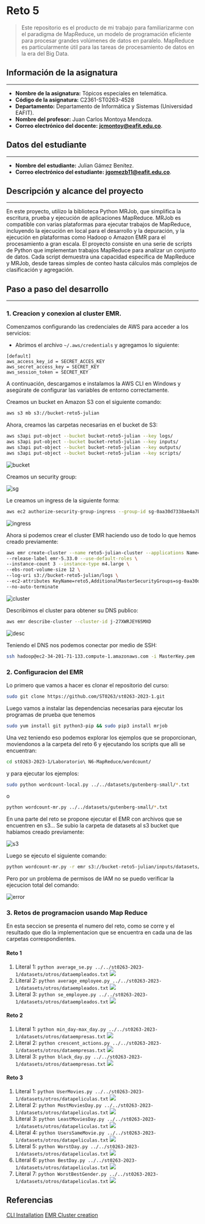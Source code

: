 ﻿# Reto 5
>Este repositorio es el producto de mi trabajo para familiarizarme con el paradigma de MapReduce, un modelo de programación eficiente para procesar grandes volúmenes de datos en paralelo. MapReduce es particularmente útil para las tareas de procesamiento de datos en la era del Big Data.

## Información de la asignatura
---

 -  **Nombre de la asignatura:** Tópicos especiales en telemática.
-   **Código de la asignatura:**  C2361-ST0263-4528
-   **Departamento:** Departamento de Informática y Sistemas (Universidad EAFIT).
-   **Nombre del profesor:** Juan Carlos Montoya Mendoza.
-  **Correo electrónico del docente:** __[jcmontoy@eafit.edu.co](mailto:jcmontoy@eafit.edu.co)__.

## Datos del estudiante
---

-   **Nombre del estudiante:** Julian Gámez Benítez.
-  **Correo electrónico del estudiante:** __[jgomezb11@eafit.edu.co](mailto:jgomezb11@eafit.edu.co)__.

## Descripción y alcance del proyecto
---
En este proyecto, utilizo la biblioteca Python MRJob, que simplifica la escritura, prueba y ejecución de aplicaciones MapReduce. MRJob es compatible con varias plataformas para ejecutar trabajos de MapReduce, incluyendo la ejecución en local para el desarrollo y la depuración, y la ejecución en plataformas como Hadoop o Amazon EMR para el procesamiento a gran escala.
El proyecto consiste en una serie de scripts de Python que implementan trabajos MapReduce para analizar un conjunto de datos. Cada script demuestra una capacidad específica de MapReduce y MRJob, desde tareas simples de conteo hasta cálculos más complejos de clasificación y agregación.


## Paso a paso del desarrollo
---

### 1. Creacion y conexion al cluster EMR.

Comenzamos configurando las credenciales de AWS para acceder a los servicios:

-   Abrimos el archivo `~/.aws/credentials` y agregamos lo siguiente:
```
[default]
aws_access_key_id = SECRET_ACCES_KEY
aws_secret_access_key = SECRET_KEY
aws_session_token = SECRET_KEY
```
A continuación, descargamos e instalamos la AWS CLI en Windows y asegúrate de configurar las variables de entorno correctamente.

Creamos un bucket en Amazon S3 con el siguiente comando:

```bash
aws s3 mb s3://bucket-reto5-julian
```

Ahora, creamos las carpetas necesarias en el bucket de S3:
```bash
aws s3api put-object --bucket bucket-reto5-julian --key logs/
aws s3api put-object --bucket bucket-reto5-julian --key inputs/
aws s3api put-object --bucket bucket-reto5-julian --key outputs/
aws s3api put-object --bucket bucket-reto5-julian --key scripts/
```

![bucket](https://raw.githubusercontent.com/jgomezb11/reto5-TET/main/static/creacion_bucket.png)

Creamos un security group:

![sg](https://raw.githubusercontent.com/jgomezb11/reto5-TET/main/static/creacion_sg.png)

Le creamos un ingress de la siguiente forma:

```bash
aws ec2 authorize-security-group-ingress --group-id sg-0aa30d7338ae4a7ba --protocol tcp --port 22 --cidr 0.0.0.0/0
```

![ingress](https://raw.githubusercontent.com/jgomezb11/reto5-TET/main/static/ingress_rule.png)

Ahora si podemos crear el cluster EMR haciendo uso de todo lo que hemos creado previamente:

```bash
aws emr create-cluster --name reto5-julian-cluster --applications Name=Hadoop Name=Hive \
--release-label emr-5.33.0 --use-default-roles \
--instance-count 3 --instance-type m4.large \
--ebs-root-volume-size 12 \
--log-uri s3://bucket-reto5-julian/logs \
--ec2-attributes KeyName=reto5,AdditionalMasterSecurityGroups=sg-0aa30d7338ae4a7ba \
--no-auto-terminate
```

![cluster](https://raw.githubusercontent.com/jgomezb11/reto5-TET/main/static/create_cluster.png)

Describimos el cluster para obtener su DNS publico:

```bash
aws emr describe-cluster --cluster-id j-27XWRJEY65MXD
```

![desc](https://raw.githubusercontent.com/jgomezb11/reto5-TET/main/static/describe_cluster.py.png)

Teniendo el DNS nos podemos conectar por medio de SSH:

```bash
ssh hadoop@ec2-34-201-71-133.compute-1.amazonaws.com -i MasterKey.pem
```
### 2. Configuracion del EMR

Lo primero que vamos a hacer es clonar el repositorio del curso:

```bash
sudo git clone https://github.com/ST0263/st0263-2023-1.git
```

Luego vamos a instalar las dependencias necesarias para ejecutar los programas de prueba que tenemos

```bash
sudo yum install git python3-pip && sudo pip3 install mrjob
```

Una vez teniendo eso podemos explorar los ejemplos que se proporcionan, moviendonos a la carpeta del reto 6 y ejecutando los scripts que alli se encuentran:

```bash
cd st0263-2023-1/Laboratorio\ N6-MapReduce/wordcount/
```

y para ejecutar los ejemplos:

```bash
sudo python wordcount-local.py ../../datasets/gutenberg-small/*.txt
```

o

```bash
python wordcount-mr.py ../../datasets/gutenberg-small/*.txt
```

En una parte del reto se propone ejecutar el EMR con archivos que se encuentren en s3... Se subio la carpeta de datasets al s3 bucket que habiamos creado previamente:

![s3](https://raw.githubusercontent.com/jgomezb11/reto5-TET/main/static/upload_s3.py.png)

Luego se ejecuto el siguiente comando:

```bash
python wordcount-mr.py -r emr s3://bucket-reto5-julian/inputs/datasets/gutenberg-small/*.txt --output-dir s3://bucket-reto5-julian/outputs/results/ -D mapred.reduce.tasks=10
```

Pero por un problema de permisos de IAM no se puedo verificar la ejecucion total del comando:

![error](https://raw.githubusercontent.com/jgomezb11/reto5-TET/main/static/error_iam_cred.py.png)


### 3. Retos de programacion usando Map Reduce

En esta seccion se presenta el numero del reto, como se corre y el resultado que dio la implementacion que se encuentra en cada una de las carpetas correspondientes.

#### Reto 1

 1. Literal 1: 
	 `python average_se.py ../../st0263-2023-1/datasets/otros/dataempleados.txt`
	 ![](https://raw.githubusercontent.com/jgomezb11/reto5-TET/main/static/reto1-lit1.png)
2. Literal 2:
 `python average_employee.py ../../st0263-2023-1/datasets/otros/dataempleados.txt`
	 ![](https://raw.githubusercontent.com/jgomezb11/reto5-TET/main/static/reto1-lit2.png)
3. Literal 3:
`python se_employee.py ../../st0263-2023-1/datasets/otros/dataempleados.txt`
	 ![](https://raw.githubusercontent.com/jgomezb11/reto5-TET/main/static/reto1-lit3.png)

#### Reto 2

 1. Literal 1: 
 `python min_day-max_day.py ../../st0263-2023-1/datasets/otros/dataempresas.txt`
	 ![](https://raw.githubusercontent.com/jgomezb11/reto5-TET/main/static/reto2-lit.png)
2. Literal 2:
`python crescent_actions.py ../../st0263-2023-1/datasets/otros/dataempresas.txt`
	 ![](https://raw.githubusercontent.com/jgomezb11/reto5-TET/main/static/reto2-lit2.png)
3. Literal 3:
`python black_day.py ../../st0263-2023-1/datasets/otros/dataempresas.txt`
	 ![](https://raw.githubusercontent.com/jgomezb11/reto5-TET/main/static/reto2-lit3.png)

#### Reto 3

 1. Literal 1: 
 `python UserMovies.py ../../st0263-2023-1/datasets/otros/datapeliculas.txt`
	 ![](https://raw.githubusercontent.com/jgomezb11/reto5-TET/main/static/reto3-lit1.png)
2. Literal 2:
`python MostMoviesDay.py ../../st0263-2023-1/datasets/otros/datapeliculas.txt`
	 ![](https://raw.githubusercontent.com/jgomezb11/reto5-TET/main/static/reto3-lit2.png)
3. Literal 3:
`python LeastMoviesDay.py ../../st0263-2023-1/datasets/otros/datapeliculas.txt`
	 ![](https://raw.githubusercontent.com/jgomezb11/reto5-TET/main/static/reto3-lit3.png)
4. Literal 4:
`python UsersSameMovie.py ../../st0263-2023-1/datasets/otros/datapeliculas.txt`
	 ![](https://raw.githubusercontent.com/jgomezb11/reto5-TET/main/static/reto3-lit4.png)
5. Literal 5:
`python WorstDay.py ../../st0263-2023-1/datasets/otros/datapeliculas.txt`
	 ![](https://raw.githubusercontent.com/jgomezb11/reto5-TET/main/static/reto3-lit5.png)
6. Literal 6:
`python BestDay.py ../../st0263-2023-1/datasets/otros/datapeliculas.txt`
	 ![](https://raw.githubusercontent.com/jgomezb11/reto5-TET/main/static/reto3-lit6.png)
7. Literal 7:
`python WorstBestGender.py ../../st0263-2023-1/datasets/otros/datapeliculas.txt`
	 ![](https://raw.githubusercontent.com/jgomezb11/reto5-TET/main/static/reto3-lit7.png)


## Referencias

[CLI Installation](https://docs.aws.amazon.com/cli/latest/userguide/getting-started-install.html)
[EMR Cluster creation]("https://thecodinginterface.com/blog/create-aws-emr-with-aws-cli/")

